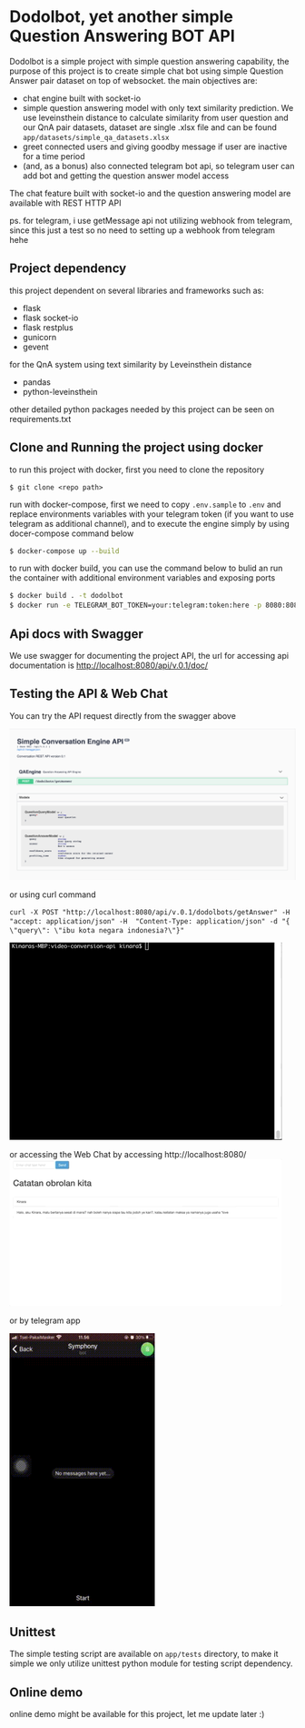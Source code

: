 # Dodolbot, yet another simple Question Answering BOT API

Dodolbot is a simple project with simple question answering capability, the purpose of this project is to create simple chat bot using simple Question Answer pair dataset on top of websocket. the main objectives are:
- chat engine built with socket-io
- simple question answering model with only text similarity prediction. We use leveinsthein distance to calculate similarity from user question and our QnA pair datasets, dataset are single .xlsx file and can be found ```app/datasets/simple_qa_datasets.xlsx```
- greet connected users and giving goodby message if user are inactive for a time period
- (and, as a bonus) also connected telegram bot api, so telegram user can add bot and getting the question answer model access

The chat feature built with socket-io and the question answering model are available with REST HTTP API

ps. for telegram, i use getMessage api not utilizing webhook from telegram, since this just a test so no need to setting up a webhook from telegram hehe

## Project dependency
this project dependent on several libraries and frameworks such as:
- flask
- flask socket-io
- flask restplus
- gunicorn 
- gevent

for the QnA system using text similarity by Leveinsthein distance
- pandas
- python-leveinsthein

other detailed python packages needed by this project can be seen on requirements.txt

## Clone and Running the project using docker 
to run this project with docker, first you need to clone the repository
```
$ git clone <repo path>
```

run with docker-compose, first we need to copy ```.env.sample``` to ```.env``` and replace environments variables with your telegram token (if you want to use telegram as additional channel), and to execute the engine simply by using docer-compose command below
```bash
$ docker-compose up --build
```

to run with docker build, you can use the command below to bulid an run the container with additional environment variables and exposing ports
```bash
$ docker build . -t dodolbot
$ docker run -e TELEGRAM_BOT_TOKEN=your:telegram:token:here -p 8080:8080 dodolbot
```

## Api docs with Swagger
We use swagger for documenting the project API, the url for accessing api documentation is [http://localhost:8080/api/v.0.1/doc/](http://localhost:8080/api/v.0.1/doc/)


## Testing the API & Web Chat
You can try the API request directly from the swagger above

![](images/dodolbot-swagger-api.png)

or using curl command 
```
curl -X POST "http://localhost:8080/api/v.0.1/dodolbots/getAnswer" -H  "accept: application/json" -H  "Content-Type: application/json" -d "{  \"query\": \"ibu kota negara indonesia?\"}"
```
![](images/dodolbot-api-curl.gif)

or accessing the Web Chat by accessing http://localhost:8080/
![](images/dodolbot-web-demo.gif)

or by telegram app

![](images/dodolbot-telegram.gif)


## Unittest
The simple testing script are available on ```app/tests``` directory, to make it simple we only utilize unittest python module for testing script dependency.

## Online demo
online demo might be available for this project, let me update later :)